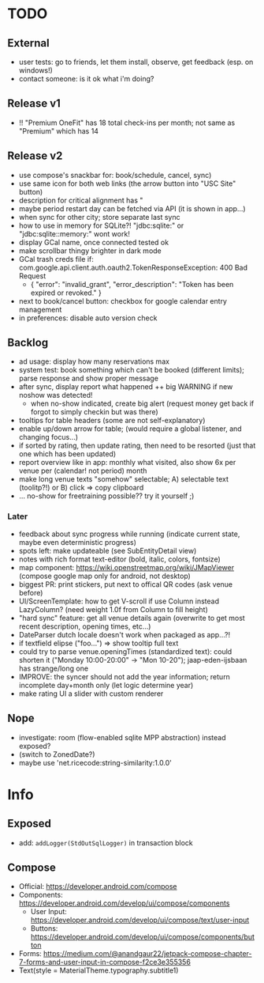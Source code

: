 # TODO

## External

* user tests: go to friends, let them install, observe, get feedback (esp. on windows!)
* contact someone: is it ok what i'm doing?

## Release v1

* !! "Premium OneFit" has 18 total check-ins per month; not same as "Premium" which has 14

## Release v2

* use compose's snackbar for: book/schedule, cancel, sync)
* use same icon for both web links (the arrow button into "USC Site" button)
* description for critical alignment has \"
* maybe period restart day can be fetched via API (it is shown in app...)
* when sync for other city; store separate last sync
* how to use in memory for SQLite?! "jdbc:sqlite:" or "jdbc:sqlite::memory:" wont work!
* display GCal name, once connected tested ok
* make scrollbar thingy brighter in dark mode
* GCal trash creds file if: com.google.api.client.auth.oauth2.TokenResponseException: 400 Bad Request
    * { "error": "invalid_grant", "error_description": "Token has been expired or revoked." }
* next to book/cancel button: checkbox for google calendar entry management
* in preferences: disable auto version check

## Backlog

* ad usage: display how many reservations max
* system test: book something which can't be booked (different limits); parse response and show proper message
* after sync, display report what happened ++ big WARNING if new noshow was detected!
    * when no-show indicated, create big alert (request money get back if forgot to simply checkin but was there)
* tooltips for table headers (some are not self-explanatory)
* enable up/down arrow for table; (would require a global listener, and changing focus...)
* if sorted by rating, then update rating, then need to be resorted (just that one which has been updated)
* report overview like in app: monthly what visited, also show 6x per venue per (calendar! not period) month
* make long venue texts "somehow" selectable; A) selectable text (toolitp?!) or B) click => copy clipboard
* ... no-show for freetraining possible?? try it yourself ;)

### Later

* feedback about sync progress while running (indicate current state, maybe even deterministic progress)
* spots left: make updateable (see SubEntityDetail view)
* notes with rich format text-editor (bold, italic, colors, fontsize)
* map component: https://wiki.openstreetmap.org/wiki/JMapViewer (compose google map only for android, not desktop)
* biggest PR: print stickers, put next to offical QR codes (ask venue before)
* UI/ScreenTemplate: how to get V-scroll if use Column instead LazyColumn? (need weight 1.0f from Column to fill height)
* "hard sync" feature: get all venue details again (overwrite to get most recent description, opening times, etc...)
* DateParser dutch locale doesn't work when packaged as app...?!
* if textfield elipse ("foo...") => show tooltip full text
* could try to parse venue.openingTimes (standardized text): could shorten it ("Monday 10:00-20:00" -> "Mon 10-20");
  jaap-eden-ijsbaan has strange/long one
* IMPROVE: the syncer should not add the year information; return incomplete day+month only (let logic determine year)
* make rating UI a slider with custom renderer

## Nope

* investigate: room (flow-enabled sqlite MPP abstraction) instead exposed?
* (switch to ZonedDate?)
* maybe use 'net.ricecode:string-similarity:1.0.0'

# Info

## Exposed

* add: `addLogger(StdOutSqlLogger)` in transaction block

## Compose

* Official: https://developer.android.com/compose
* Components: https://developer.android.com/develop/ui/compose/components
    * User Input: https://developer.android.com/develop/ui/compose/text/user-input
    * Buttons: https://developer.android.com/develop/ui/compose/components/button
* Forms: https://medium.com/@anandgaur22/jetpack-compose-chapter-7-forms-and-user-input-in-compose-f2ce3e355356
* Text(style = MaterialTheme.typography.subtitle1)
